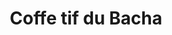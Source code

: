 ---
title: "Coffe tif du Bacha"
url: /saint-georges-en-couzan/coffe-tif-du-bacha/
shop: commodité
---